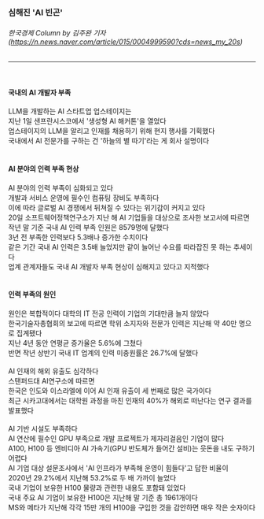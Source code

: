 ### 심해진 'AI 빈곤'
###### 한국경제 Column by 김주완 기자 (https://n.news.naver.com/article/015/0004999590?cds=news_my_20s)
---   
<br>

#### 국내의 AI 개발자 부족
LLM을 개발하는 AI 스타트업 업스테이지는   
지난 1일 샌프란시스코에서 '생성형 AI 해커톤'을 열었다   
업스테이지의 LLM을 알리고 인재를 채용하기 위해 현지 행사를 기획했다   
국내에서 AI 전문가를 구하는 건 '하늘의 별 따기'라는 게 회사 설명이다   
<br>

#### AI 분야의 인력 부족 현상
AI 분야의 인력 부족이 심화되고 있다   
개발과 서비스 운영에 필수인 컴퓨팅 장비도 부족하다   
이에 따라 글로벌 AI 경쟁에서 뒤쳐질 수 있다는 위기감이 커지고 있다   
20일 소프트웨어정책연구소가 지난 해 AI 기업들을 대상으로 조사한 보고서에 따르면   
작년 말 기준 국내 AI 인력 부족 인원은 8579명에 달했다      
3년 전 부족한 인력보다 5.3배나 증가한 수치이다   
같은 기간 국내 AI 인력은 3.5배 늘었지만 같이 늘어난 수요를 따라잡진 못 하는 추세이다   
업계 관계자들도 국내 AI 개발자 부족 현상이 심해지고 있다고 지적했다   
<br>

#### 인력 부족의 원인
원인은 복합적이다 대학의 IT 전공 인력이 기업의 기대만큼 늘지 않았다   
한국기술자총협회의 보고에 따르면 학위 소지자와 전문가 인력은 지난해 약 40만 명으로 집계됐다   
지난 4년 동안 연평균 증가율은 5.6%에 그쳤다   
반면 작년 상반기 국내 IT 업계의 인력 미충원률은 26.7%에 달했다   
<br>
AI 인재의 해외 유출도 심각하다   
스탠퍼드대 AI연구소에 따르면   
한국은 인도와 이스라엘에 이어 AI 인재 유출이 세 번째로 많은 국가이다   
최근 시카고대에서는 대학원 과정을 마친 인재의 40%가 해외로 떠난다는 연구 결과를 발표했다   
<br>
AI 기반 시설도 부족하다   
AI 연산에 필수인 GPU 부족으로 개발 프로젝트가 제자리걸음인 기업이 많다   
A100, H100 등 엔비디아 AI 가속기(GPU 반도체가 들어간 설비)는 웃돈을 내도 구하기 어렵다   
AI 기업 대상 설문조사에서 'AI 인프라가 부족해 운영이 힘들다'고 답한 비율이   
2020년 29.2%에서 지난해 53.2%로 두 배 가까이 늘었다   
국내 기업이 보유한 H100 물량과 관련한 내용도 포함돼 있었다   
국내 주요 AI 기업이 보유한 H100은 지난해 말 기준 총 1961개이다   
MS와 메타가 지난해 각각 15만 개의 H100을 구입한 것을 감안하면 매우 작은 숫자이다   
<br>